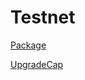 # Testnet

[Package](https://testnet.suivision.xyz/package/0x35eb700015d73433bb6c79cee20c840ac2ffaf4ffc873ab6941d2bd2db8f4cb6)

[UpgradeCap](https://testnet.suivision.xyz/object/0x6998ab1b8ad374f191fd4919c942d51da8722a8b758cf669a83c9ccf2809a1c6)
